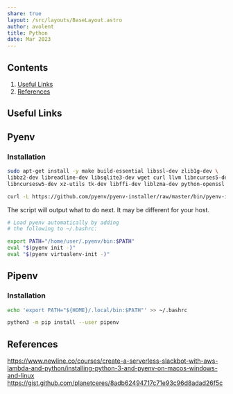 ```yaml
---
share: true
layout: /src/layouts/BaseLayout.astro
author: avolent
title: Python
date: Mar 2023
---
```


## Contents

1. [Useful Links](#useful%20links)
1. [References](#references)

## Useful Links

## Pyenv

### Installation

```bash
sudo apt-get install -y make build-essential libssl-dev zlib1g-dev \
libbz2-dev libreadline-dev libsqlite3-dev wget curl llvm libncurses5-dev \
libncursesw5-dev xz-utils tk-dev libffi-dev liblzma-dev python-openssl
```

```bash
curl -L https://github.com/pyenv/pyenv-installer/raw/master/bin/pyenv-installer | bash
```

The script will output what to do next. It may be different for your host.

```bash
# Load pyenv automatically by adding
# the following to ~/.bashrc:

export PATH="/home/user/.pyenv/bin:$PATH"
eval "$(pyenv init -)"
eval "$(pyenv virtualenv-init -)"
```


## Pipenv

### Installation

```bash
echo 'export PATH="${HOME}/.local/bin:$PATH"' >> ~/.bashrc
```

```bash
python3 -m pip install --user pipenv
```

## References
https://www.newline.co/courses/create-a-serverless-slackbot-with-aws-lambda-and-python/installing-python-3-and-pyenv-on-macos-windows-and-linux
https://gist.github.com/planetceres/8adb62494717c71e93c96d8adad26f5c
[^1]: [Example](https://example.com)